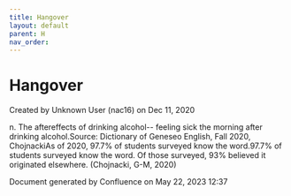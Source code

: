 ```yaml
---
title: Hangover
layout: default
parent: H
nav_order:
---
```


# Hangover

Created by  Unknown User (nac16) on Dec 11, 2020

n. The aftereffects of drinking alcohol-- feeling sick the morning after drinking alcohol.Source: Dictionary of Geneseo English, Fall 2020, ChojnackiAs of 2020, 97.7% of students surveyed know the word.97.7% of students surveyed know the word. Of those surveyed, 93% believed it originated elsewhere. (Chojnacki, G-M, 2020)

Document generated by Confluence on May 22, 2023 12:37


